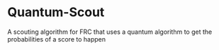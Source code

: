 # Quantum-Scout
A scouting algorithm for FRC that uses a quantum algorithm to get the probabilities of a score to happen
